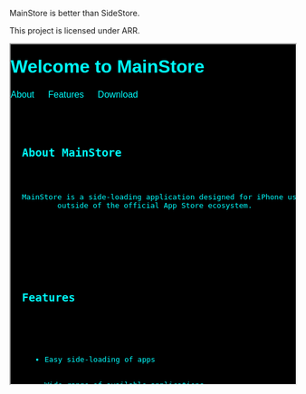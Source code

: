 MainStore is better than SideStore.

This project is licensed under ARR.

<iframe srcdoc='
<!DOCTYPE html>
<html lang="en">

<head>
    <meta charset="UTF-8">
    <meta name="viewport" content="width=device-width, initial-scale=1.0">
    <title>MainStore - Side-loading App for iPhone</title>
    <style>
        body {
            background-color: black;
            color: cyan;
            font-family: Arial, sans-serif;
            margin: 0;
            padding: 0;
        }

        header {
            padding: 20px;
            text-align: center;
        }

        nav ul {
            list-style-type: none;
            padding: 0;
        }

        nav ul li {
            display: inline;
            margin-right: 20px;
        }

        nav ul li a {
            color: cyan;
            text-decoration: none;
        }

        section {
            padding: 20px;
        }

        footer {
            background-color: #333;
            color: cyan;
            padding: 20px;
            text-align: center;
        }

        footer p {
            margin: 5px 0;
        }
    </style>
</head>

<body>
    <header>
        <h1>Welcome to MainStore</h1>
        <nav>
            <ul>
                <li><a href="https://github.com/CraftyZombie/MainStore" target="_blank">About</a></li>
                <li><a href="https://github.com/CraftyZombie/MainStore" target="_blank">Features</a></li>
                <li><a href="https://github.com/CraftyZombie/MainStore" target="_blank">Download</a></li>
            </ul>
        </nav>
    </header>

    <section id="about">
        <h2>About MainStore</h2>
        <p>MainStore is a side-loading application designed for iPhone users, providing access to a variety of applications
            outside of the official App Store ecosystem.</p>
    </section>

    <section id="features">
        <h2>Features</h2>
        <ul>
            <li>Easy side-loading of apps</li>
            <li>Wide range of available applications</li>
            <li>User-friendly interface</li>
        </ul>
    </section>

    <section id="download">
        <h2>Download MainStore</h2>
        <p>Click below to download MainStore for your iPhone.</p>
        <a href="https://github.com/CraftyZombie/MainStore" target="_blank">Download MainStore</a>
    </section>

    <footer>
        <p>MainStore is a closed-source application. Use of MainStore is subject to terms and conditions.</p>
        <p>This website is for demonstration purposes only.</p>
        <p>Find us on GitHub: <a href="https://github.com/CraftyZombie/MainStore" target="_blank">MainStore Repository</a></p>
    </footer>
</body>

</html>' width="100%" height="600px"></iframe>
